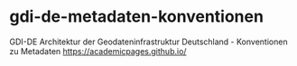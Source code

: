 # gdi-de-metadaten-konventionen
GDI-DE Architektur der Geodateninfrastruktur Deutschland - Konventionen zu Metadaten
https://academicpages.github.io/
